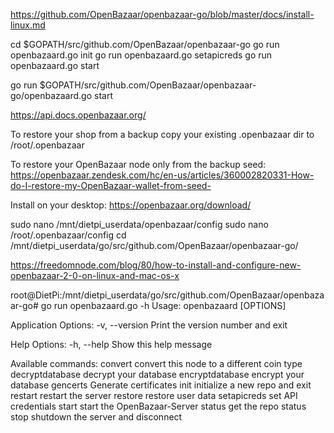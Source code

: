 
https://github.com/OpenBazaar/openbazaar-go/blob/master/docs/install-linux.md

cd $GOPATH/src/github.com/OpenBazaar/openbazaar-go
go run openbazaard.go init
go run openbazaard.go setapicreds
go run openbazaard.go start

go run $GOPATH/src/github.com/OpenBazaar/openbazaar-go/openbazaard.go start

https://api.docs.openbazaar.org/


To restore your shop from a backup copy your existing .openbazaar dir to /root/.openbazaar

To restore your OpenBazaar node only from the backup seed:
https://openbazaar.zendesk.com/hc/en-us/articles/360002820331-How-do-I-restore-my-OpenBazaar-wallet-from-seed-


Install on your desktop:
https://openbazaar.org/download/

sudo nano /mnt/dietpi_userdata/openbazaar/config 
sudo nano /root/.openbazaar/config 
cd /mnt/dietpi_userdata/go/src/github.com/OpenBazaar/openbazaar-go/

https://freedomnode.com/blog/80/how-to-install-and-configure-new-openbazaar-2-0-on-linux-and-mac-os-x


root@DietPi:/mnt/dietpi_userdata/go/src/github.com/OpenBazaar/openbazaar-go# go run openbazaard.go -h
Usage:
  openbazaard [OPTIONS] <command>

Application Options:
  -v, --version  Print the version number and exit

Help Options:
  -h, --help     Show this help message

Available commands:
  convert          convert this node to a different coin type
  decryptdatabase  decrypt your database
  encryptdatabase  encrypt your database
  gencerts         Generate certificates
  init             initialize a new repo and exit
  restart          restart the server
  restore          restore user data
  setapicreds      set API credentials
  start            start the OpenBazaar-Server
  status           get the repo status
  stop             shutdown the server and disconnect


